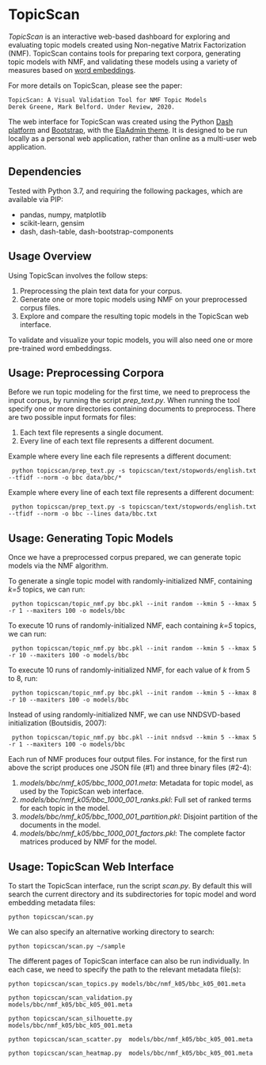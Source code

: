 # TopicScan

*TopicScan* is an interactive web-based dashboard for exploring and evaluating topic models created using Non-negative Matrix Factorization (NMF).
TopicScan contains tools for preparing text corpora, generating topic models with NMF, and validating these models using a variety of measures based on [word embeddings](https://en.wikipedia.org/wiki/Word_embedding).

For more details on TopicScan, please see the paper:

	TopicScan: A Visual Validation Tool for NMF Topic Models
	Derek Greene, Mark Belford. Under Review, 2020.

The web interface for TopicScan was created using the Python [Dash platform](https://plotly.com/dash) and [Bootstrap](https://getbootstrap.com), with the [ElaAdmin theme](https://github.com/puikinsh/ElaAdmin). It is designed to be run locally as a personal web application, rather than online as a multi-user web application.

## Dependencies

Tested with Python 3.7, and requiring the following packages, which are available via PIP:

- pandas, numpy, matplotlib
- scikit-learn, gensim
- dash, dash-table, dash-bootstrap-components

## Usage Overview

Using TopicScan involves the follow steps:

1. Preprocessing the plain text data for your corpus.
2. Generate one or more topic models using NMF on your preprocessed corpus files.
3. Explore and compare the resulting topic models in the TopicScan web interface.

To validate and visualize your topic models, you will also need one or more pre-trained word embeddingss.

## Usage: Preprocessing Corpora

Before we run topic modeling for the first time, we need to preprocess the input corpus, by running the script *prep_text.py*. When running the tool specify one or more directories containing documents to preprocess. There are 
two possible input formats for files:

1. Each text file represents a single document.
2. Every line of each text file represents a different document. 

Example where every line each file represents a different document:

``` python topicscan/prep_text.py -s topicscan/text/stopwords/english.txt --tfidf --norm -o bbc data/bbc/*```

Example where every line of each text file represents a different document:

``` python topicscan/prep_text.py -s topicscan/text/stopwords/english.txt --tfidf --norm -o bbc --lines data/bbc.txt```


## Usage: Generating Topic Models

Once we have a preprocessed corpus prepared, we can generate topic models via the NMF algorithm.

To generate a single topic model with randomly-initialized NMF, containing *k=5* topics, we can run:

``` python topicscan/topic_nmf.py bbc.pkl --init random --kmin 5 --kmax 5 -r 1 --maxiters 100 -o models/bbc```

To execute 10 runs of randomly-initialized NMF, each containing *k=5* topics, we can run:

``` python topicscan/topic_nmf.py bbc.pkl --init random --kmin 5 --kmax 5 -r 10 --maxiters 100 -o models/bbc```

To execute 10 runs of randomly-initialized NMF, for each value of *k* from 5 to 8, run:

``` python topicscan/topic_nmf.py bbc.pkl --init random --kmin 5 --kmax 8 -r 10 --maxiters 100 -o models/bbc```

Instead of using randomly-initialized NMF, we can use NNDSVD-based initialization (Boutsidis, 2007):

``` python topicscan/topic_nmf.py bbc.pkl --init nndsvd --kmin 5 --kmax 5 -r 1 --maxiters 100 -o models/bbc```

Each run of NMF produces four output files. For instance, for the first run above the script produces one JSON file (#1) and three binary files (#2-4):

1. *models/bbc/nmf_k05/bbc_1000_001.meta*: Metadata for topic model, as used by the TopicScan web interface.
2. *models/bbc/nmf_k05/bbc_1000_001_ranks.pkl*: Full set of ranked terms for each topic in the model.
3. *models/bbc/nmf_k05/bbc_1000_001_partition.pkl*: Disjoint partition of the documents in the model.
4. *models/bbc/nmf_k05/bbc_1000_001_factors.pkl*: The complete factor matrices produced by NMF for the model.

## Usage: TopicScan Web Interface

To start the TopicScan interface, run the script *scan.py*. By default this will search the current directory and its subdirectories for topic model and word embedding metadata files:

```python topicscan/scan.py```

We can also specify an alternative working directory to search:

```python topicscan/scan.py ~/sample```

The different pages of TopicScan interface can also be run individually. In each case, we need to specify the path to the relevant metadata file(s):

```python topicscan/scan_topics.py models/bbc/nmf_k05/bbc_k05_001.meta```

```python topicscan/scan_validation.py models/bbc/nmf_k05/bbc_k05_001.meta```

```python topicscan/scan_silhouette.py models/bbc/nmf_k05/bbc_k05_001.meta```

```python topicscan/scan_scatter.py  models/bbc/nmf_k05/bbc_k05_001.meta```

```python topicscan/scan_heatmap.py  models/bbc/nmf_k05/bbc_k05_001.meta```
